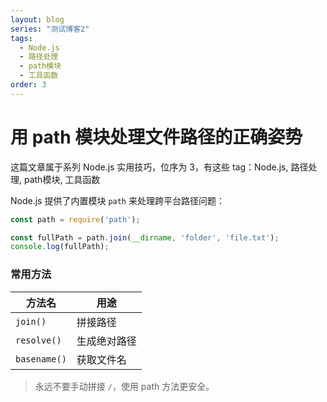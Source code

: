```yaml
---
layout: blog
series: "测试博客2"
tags:
  - Node.js
  - 路径处理
  - path模块
  - 工具函数
order: 3
---
```


# 用 path 模块处理文件路径的正确姿势

这篇文章属于系列 Node.js 实用技巧，位序为 3，有这些 tag：Node.js, 路径处理, path模块, 工具函数

Node.js 提供了内置模块 `path` 来处理跨平台路径问题：

```js
const path = require('path');

const fullPath = path.join(__dirname, 'folder', 'file.txt');
console.log(fullPath);
```

### 常用方法

| 方法名         | 用途           |
|----------------|----------------|
| `join()`       | 拼接路径       |
| `resolve()`    | 生成绝对路径   |
| `basename()`   | 获取文件名     |

> 永远不要手动拼接 `/`，使用 path 方法更安全。